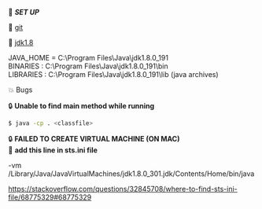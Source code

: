 :beginner: _**SET UP**_  

:link: [git](https://git-scm.com/downloads)

:link: [jdk1.8](https://www.oracle.com/in/java/technologies/javase/javase-jdk8-downloads.html)

JAVA_HOME = C:\Program Files\Java\jdk1.8.0_191  
BINARIES : C:\Program Files\Java\jdk1.8.0_191\bin  
LIBRARIES : C:\Program Files\Java\jdk1.8.0_191\lib (java archives)


:boom: Bugs
  
:lock: **Unable to find main method while running**  

```sh
$ java -cp . <classfile>
```

:lock: **FAILED TO CREATE VIRTUAL MACHINE (ON MAC)**  
:key: **add this line in sts.ini file**  


-vm
/Library/Java/JavaVirtualMachines/jdk1.8.0_301.jdk/Contents/Home/bin/java

https://stackoverflow.com/questions/32845708/where-to-find-sts-ini-file/68775329#68775329